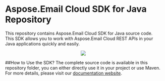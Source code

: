 # Aspose.Email Cloud SDK for Java Repository
This repository contains Aspose.Email Cloud SDK for Java source code. This SDK allows you to work with Aspose.Email Cloud REST APIs in your Java applications quickly and easily. 

<p align="center">
  <a title="Download complete Aspose.Email for Cloud source code" href="https://github.com/asposeemail/Aspose_Email_Cloud/archive/master.zip">
	<img src="https://raw.github.com/AsposeExamples/java-examples-dashboard/master/images/downloadZip-Button-Large.png" />
  </a>
</p>

##How to Use the SDK?
The complete source code is available in this repository folder, you can either directly use it in your project or use Maven. For more details, please visit our [documentation website](http://www.aspose.com/docs/display/wordscloud/How+to+Setup+Aspose.Words+Cloud+SDK+for+Java).
